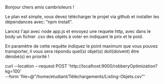 Bonjour chers amis cambrioleurs ! 

Le plan est simple, vous devez télécharger le projet via github et installer les dépendances avec: "npm install".

Lancez l'api avec node app.js et envoyez une requete http, avec dans le body un fichier .csv des objets à voler en indiquant le prix et le poid. 

En paramètre de cette requête indiquez le point maximum que vous pouvez transporter, il vous sera répondu quel(s) objet(s) doit(doivent) être dérobé(s) en priorité !

curl --location --request POST 'http://localhost:9000/robberyOptimization?kg=100' \
--form 'file=@"/home/etudiant/Téléchargements/Listing-Objets.csv"'
